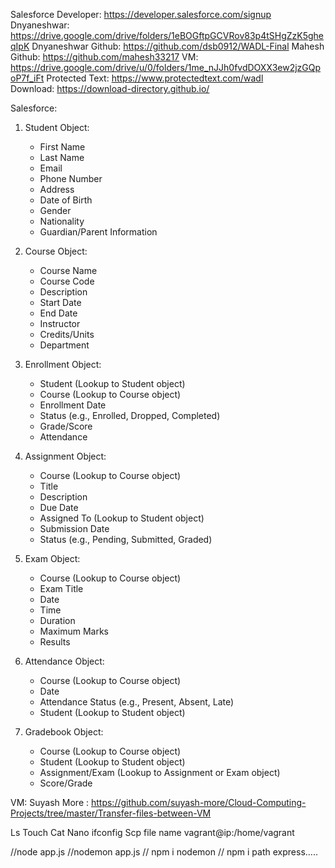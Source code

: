 Salesforce Developer: https://developer.salesforce.com/signup
Dnyaneshwar: https://drive.google.com/drive/folders/1eBOGftpGCVRov83p4tSHgZzK5gheqIpK
Dnyaneshwar Github: https://github.com/dsb0912/WADL-Final
Mahesh Github: https://github.com/mahesh33217
VM: https://drive.google.com/drive/u/0/folders/1me_nJJh0fvdDOXX3ew2jzGQpoP7f_iFt
Protected Text: https://www.protectedtext.com/wadl  
Download: https://download-directory.github.io/

Salesforce:
1. Student Object:
   - First Name
   - Last Name
   - Email
   - Phone Number
   - Address
   - Date of Birth
   - Gender
   - Nationality
   - Guardian/Parent Information

2. Course Object:
   - Course Name
   - Course Code
   - Description
   - Start Date
   - End Date
   - Instructor
   - Credits/Units
   - Department

3. Enrollment Object:
   - Student (Lookup to Student object)
   - Course (Lookup to Course object)
   - Enrollment Date
   - Status (e.g., Enrolled, Dropped, Completed)
   - Grade/Score
   - Attendance

4. Assignment Object:
   - Course (Lookup to Course object)
   - Title
   - Description
   - Due Date
   - Assigned To (Lookup to Student object)
   - Submission Date
   - Status (e.g., Pending, Submitted, Graded)

5. Exam Object:
   - Course (Lookup to Course object)
   - Exam Title
   - Date
   - Time
   - Duration
   - Maximum Marks
   - Results

6. Attendance Object:
   - Course (Lookup to Course object)
   - Date
   - Attendance Status (e.g., Present, Absent, Late)
   - Student (Lookup to Student object)

7. Gradebook Object:
   - Course (Lookup to Course object)
   - Student (Lookup to Student object)
   - Assignment/Exam (Lookup to Assignment or Exam object)
   - Score/Grade
  
VM: Suyash More : https://github.com/suyash-more/Cloud-Computing-Projects/tree/master/Transfer-files-between-VM

Ls
Touch
Cat
Nano
ifconfig
Scp file name vagrant@ip:/home/vagrant


//node app.js
//nodemon app.js
// npm i nodemon
// npm i path express.....
